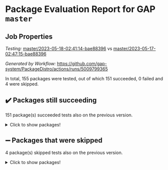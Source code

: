 # Package Evaluation Report for GAP `master`

## Job Properties

*Testing:* [master/2023-05-18-02:41:14-bae88396](https://github.com/gap-system/PackageDistro/blob/data/reports/master/2023-05-18-02:41:14-bae88396) vs [master/2023-05-17-02:47:15-bae88396](https://github.com/gap-system/PackageDistro/blob/data/reports/master/2023-05-17-02:47:15-bae88396)

*Generated by Workflow:* https://github.com/gap-system/PackageDistro/actions/runs/5009799365

In total, 155 packages were tested, out of which 151 succeeded, 0 failed and 4 were skipped.

## :heavy_check_mark: Packages still succeeding

151 package(s) succeeded tests also on the previous version.
<details><summary>Click to show packages!</summary>

- 4ti2interface 2023.02-04 [(success)](https://github.com/gap-system/PackageDistro/actions/runs/5009799365/jobs/8979232328)
- ace 5.6.2 [(success)](https://github.com/gap-system/PackageDistro/actions/runs/5009799365/jobs/8979232421)
- aclib 1.3.2 [(success)](https://github.com/gap-system/PackageDistro/actions/runs/5009799365/jobs/8979232490)
- agt 0.3.1 [(success)](https://github.com/gap-system/PackageDistro/actions/runs/5009799365/jobs/8979232555)
- alnuth 3.2.1 [(success)](https://github.com/gap-system/PackageDistro/actions/runs/5009799365/jobs/8979232654)
- anupq 3.3.0 [(success)](https://github.com/gap-system/PackageDistro/actions/runs/5009799365/jobs/8979232741)
- atlasrep 2.1.6 [(success)](https://github.com/gap-system/PackageDistro/actions/runs/5009799365/jobs/8979232826)
- autodoc 2022.10.20 [(success)](https://github.com/gap-system/PackageDistro/actions/runs/5009799365/jobs/8979232891)
- automata 1.15 [(success)](https://github.com/gap-system/PackageDistro/actions/runs/5009799365/jobs/8979232980)
- automgrp 1.3.2 [(success)](https://github.com/gap-system/PackageDistro/actions/runs/5009799365/jobs/8979233084)
- autpgrp 1.11 [(success)](https://github.com/gap-system/PackageDistro/actions/runs/5009799365/jobs/8979233187)
- cap 2023.05-04 [(success)](https://github.com/gap-system/PackageDistro/actions/runs/5009799365/jobs/8979233278)
- caratinterface 2.3.5 [(success)](https://github.com/gap-system/PackageDistro/actions/runs/5009799365/jobs/8979233373)
- cddinterface 2022.11.01 [(success)](https://github.com/gap-system/PackageDistro/actions/runs/5009799365/jobs/8979233464)
- circle 1.6.6 [(success)](https://github.com/gap-system/PackageDistro/actions/runs/5009799365/jobs/8979233551)
- classicpres 1.22 [(success)](https://github.com/gap-system/PackageDistro/actions/runs/5009799365/jobs/8979233633)
- cohomolo 1.6.11 [(success)](https://github.com/gap-system/PackageDistro/actions/runs/5009799365/jobs/8979233730)
- congruence 1.2.5 [(success)](https://github.com/gap-system/PackageDistro/actions/runs/5009799365/jobs/8979233828)
- corelg 1.56 [(success)](https://github.com/gap-system/PackageDistro/actions/runs/5009799365/jobs/8979233915)
- crime 1.6 [(success)](https://github.com/gap-system/PackageDistro/actions/runs/5009799365/jobs/8979234022)
- crisp 1.4.6 [(success)](https://github.com/gap-system/PackageDistro/actions/runs/5009799365/jobs/8979234123)
- crypting 0.10.4 [(success)](https://github.com/gap-system/PackageDistro/actions/runs/5009799365/jobs/8979234221)
- cryst 4.1.26 [(success)](https://github.com/gap-system/PackageDistro/actions/runs/5009799365/jobs/8979234306)
- crystcat 1.1.10 [(success)](https://github.com/gap-system/PackageDistro/actions/runs/5009799365/jobs/8979234414)
- ctbllib 1.3.5 [(success)](https://github.com/gap-system/PackageDistro/actions/runs/5009799365/jobs/8979234507)
- cubefree 1.19 [(success)](https://github.com/gap-system/PackageDistro/actions/runs/5009799365/jobs/8979234593)
- curlinterface 2.3.1 [(success)](https://github.com/gap-system/PackageDistro/actions/runs/5009799365/jobs/8979234696)
- cvec 2.8.1 [(success)](https://github.com/gap-system/PackageDistro/actions/runs/5009799365/jobs/8979234823)
- datastructures 0.3.0 [(success)](https://github.com/gap-system/PackageDistro/actions/runs/5009799365/jobs/8979234926)
- deepthought 1.0.6 [(success)](https://github.com/gap-system/PackageDistro/actions/runs/5009799365/jobs/8979235035)
- design 1.8 [(success)](https://github.com/gap-system/PackageDistro/actions/runs/5009799365/jobs/8979235153)
- difsets 2.3.1 [(success)](https://github.com/gap-system/PackageDistro/actions/runs/5009799365/jobs/8979235278)
- digraphs 1.6.2 [(success)](https://github.com/gap-system/PackageDistro/actions/runs/5009799365/jobs/8979235400)
- edim 1.3.7 [(success)](https://github.com/gap-system/PackageDistro/actions/runs/5009799365/jobs/8979235505)
- example 4.3.4 [(success)](https://github.com/gap-system/PackageDistro/actions/runs/5009799365/jobs/8979235624)
- examplesforhomalg 2023.02-04 [(success)](https://github.com/gap-system/PackageDistro/actions/runs/5009799365/jobs/8979235726)
- factint 1.6.3 [(success)](https://github.com/gap-system/PackageDistro/actions/runs/5009799365/jobs/8979235834)
- ferret 1.0.9 [(success)](https://github.com/gap-system/PackageDistro/actions/runs/5009799365/jobs/8979235949)
- fga 1.5.0 [(success)](https://github.com/gap-system/PackageDistro/actions/runs/5009799365/jobs/8979236065)
- fining 1.5.5 [(success)](https://github.com/gap-system/PackageDistro/actions/runs/5009799365/jobs/8979236164)
- float 1.0.3 [(success)](https://github.com/gap-system/PackageDistro/actions/runs/5009799365/jobs/8979236260)
- format 1.4.3 [(success)](https://github.com/gap-system/PackageDistro/actions/runs/5009799365/jobs/8979236349)
- forms 1.2.9 [(success)](https://github.com/gap-system/PackageDistro/actions/runs/5009799365/jobs/8979236476)
- fplsa 1.2.6 [(success)](https://github.com/gap-system/PackageDistro/actions/runs/5009799365/jobs/8979236590)
- fr 2.4.12 [(success)](https://github.com/gap-system/PackageDistro/actions/runs/5009799365/jobs/8979236703)
- francy 2.0.3 [(success)](https://github.com/gap-system/PackageDistro/actions/runs/5009799365/jobs/8979236812)
- fwtree 1.3 [(success)](https://github.com/gap-system/PackageDistro/actions/runs/5009799365/jobs/8979236920)
- gapdoc 1.6.6 [(success)](https://github.com/gap-system/PackageDistro/actions/runs/5009799365/jobs/8979237037)
- gauss 2023.02-04 [(success)](https://github.com/gap-system/PackageDistro/actions/runs/5009799365/jobs/8979237150)
- gaussforhomalg 2023.02-04 [(success)](https://github.com/gap-system/PackageDistro/actions/runs/5009799365/jobs/8979237269)
- gbnp 1.0.5 [(success)](https://github.com/gap-system/PackageDistro/actions/runs/5009799365/jobs/8979237369)
- generalizedmorphismsforcap 2023.03-01 [(success)](https://github.com/gap-system/PackageDistro/actions/runs/5009799365/jobs/8979237493)
- genss 1.6.8 [(success)](https://github.com/gap-system/PackageDistro/actions/runs/5009799365/jobs/8979237587)
- gradedmodules 2023.02-04 [(success)](https://github.com/gap-system/PackageDistro/actions/runs/5009799365/jobs/8979237681)
- gradedringforhomalg 2023.02-04 [(success)](https://github.com/gap-system/PackageDistro/actions/runs/5009799365/jobs/8979237772)
- grape 4.9.0 [(success)](https://github.com/gap-system/PackageDistro/actions/runs/5009799365/jobs/8979237853)
- groupoids 1.73 [(success)](https://github.com/gap-system/PackageDistro/actions/runs/5009799365/jobs/8979237937)
- grpconst 2.6.4 [(success)](https://github.com/gap-system/PackageDistro/actions/runs/5009799365/jobs/8979238030)
- guarana 0.96.3 [(success)](https://github.com/gap-system/PackageDistro/actions/runs/5009799365/jobs/8979238129)
- guava 3.18 [(success)](https://github.com/gap-system/PackageDistro/actions/runs/5009799365/jobs/8979238228)
- hap 1.55 [(success)](https://github.com/gap-system/PackageDistro/actions/runs/5009799365/jobs/8979238319)
- hapcryst 0.1.15 [(success)](https://github.com/gap-system/PackageDistro/actions/runs/5009799365/jobs/8979238389)
- hecke 1.5.3 [(success)](https://github.com/gap-system/PackageDistro/actions/runs/5009799365/jobs/8979238489)
- help 3.5 [(success)](https://github.com/gap-system/PackageDistro/actions/runs/5009799365/jobs/8979238576)
- homalg 2023.02-05 [(success)](https://github.com/gap-system/PackageDistro/actions/runs/5009799365/jobs/8979238675)
- homalgtocas 2023.02-04 [(success)](https://github.com/gap-system/PackageDistro/actions/runs/5009799365/jobs/8979238778)
- idrel 2.45 [(success)](https://github.com/gap-system/PackageDistro/actions/runs/5009799365/jobs/8979238872)
- images 1.3.1 [(success)](https://github.com/gap-system/PackageDistro/actions/runs/5009799365/jobs/8979238953)
- intpic 0.3.0 [(success)](https://github.com/gap-system/PackageDistro/actions/runs/5009799365/jobs/8979239055)
- io 4.8.1 [(success)](https://github.com/gap-system/PackageDistro/actions/runs/5009799365/jobs/8979239153)
- io_forhomalg 2023.02-04 [(success)](https://github.com/gap-system/PackageDistro/actions/runs/5009799365/jobs/8979239242)
- irredsol 1.4.4 [(success)](https://github.com/gap-system/PackageDistro/actions/runs/5009799365/jobs/8979239329)
- json 2.1.1 [(success)](https://github.com/gap-system/PackageDistro/actions/runs/5009799365/jobs/8979239413)
- jupyterkernel 1.5.0 [(success)](https://github.com/gap-system/PackageDistro/actions/runs/5009799365/jobs/8979239497)
- jupyterviz 1.5.6 [(success)](https://github.com/gap-system/PackageDistro/actions/runs/5009799365/jobs/8979239588)
- kan 1.35 [(success)](https://github.com/gap-system/PackageDistro/actions/runs/5009799365/jobs/8979239677)
- kbmag 1.5.11 [(success)](https://github.com/gap-system/PackageDistro/actions/runs/5009799365/jobs/8979239766)
- laguna 3.9.6 [(success)](https://github.com/gap-system/PackageDistro/actions/runs/5009799365/jobs/8979239863)
- liealgdb 2.2.1 [(success)](https://github.com/gap-system/PackageDistro/actions/runs/5009799365/jobs/8979239941)
- liepring 2.8 [(success)](https://github.com/gap-system/PackageDistro/actions/runs/5009799365/jobs/8979240040)
- liering 2.4.2 [(success)](https://github.com/gap-system/PackageDistro/actions/runs/5009799365/jobs/8979240123)
- linearalgebraforcap 2023.05-02 [(success)](https://github.com/gap-system/PackageDistro/actions/runs/5009799365/jobs/8979240196)
- localizeringforhomalg 2023.02-04 [(success)](https://github.com/gap-system/PackageDistro/actions/runs/5009799365/jobs/8979240266)
- loops 3.4.3 [(success)](https://github.com/gap-system/PackageDistro/actions/runs/5009799365/jobs/8979240319)
- lpres 1.0.3 [(success)](https://github.com/gap-system/PackageDistro/actions/runs/5009799365/jobs/8979240382)
- majoranaalgebras 1.5.1 [(success)](https://github.com/gap-system/PackageDistro/actions/runs/5009799365/jobs/8979240441)
- mapclass 1.4.6 [(success)](https://github.com/gap-system/PackageDistro/actions/runs/5009799365/jobs/8979240501)
- matgrp 0.70 [(success)](https://github.com/gap-system/PackageDistro/actions/runs/5009799365/jobs/8979240564)
- matricesforhomalg 2023.02-04 [(success)](https://github.com/gap-system/PackageDistro/actions/runs/5009799365/jobs/8979240619)
- modisom 2.5.4 [(success)](https://github.com/gap-system/PackageDistro/actions/runs/5009799365/jobs/8979240684)
- modulepresentationsforcap 2023.05-01 [(success)](https://github.com/gap-system/PackageDistro/actions/runs/5009799365/jobs/8979240739)
- modules 2023.02-04 [(success)](https://github.com/gap-system/PackageDistro/actions/runs/5009799365/jobs/8979240806)
- monoidalcategories 2023.04-01 [(success)](https://github.com/gap-system/PackageDistro/actions/runs/5009799365/jobs/8979240871)
- nconvex 2022.09-01 [(success)](https://github.com/gap-system/PackageDistro/actions/runs/5009799365/jobs/8979240943)
- nilmat 1.4.2 [(success)](https://github.com/gap-system/PackageDistro/actions/runs/5009799365/jobs/8979241019)
- nock 1.5 [(success)](https://github.com/gap-system/PackageDistro/actions/runs/5009799365/jobs/8979241081)
- normalizinterface 1.3.5 [(success)](https://github.com/gap-system/PackageDistro/actions/runs/5009799365/jobs/8979241151)
- nq 2.5.10 [(success)](https://github.com/gap-system/PackageDistro/actions/runs/5009799365/jobs/8979241213)
- numericalsgps 1.3.1 [(success)](https://github.com/gap-system/PackageDistro/actions/runs/5009799365/jobs/8979241285)
- openmath 11.5.3 [(success)](https://github.com/gap-system/PackageDistro/actions/runs/5009799365/jobs/8979241359)
- orb 4.9.0 [(success)](https://github.com/gap-system/PackageDistro/actions/runs/5009799365/jobs/8979241438)
- packagemanager 1.4.1 [(success)](https://github.com/gap-system/PackageDistro/actions/runs/5009799365/jobs/8979241514)
- patternclass 2.4.3 [(success)](https://github.com/gap-system/PackageDistro/actions/runs/5009799365/jobs/8979241609)
- permut 2.0.4 [(success)](https://github.com/gap-system/PackageDistro/actions/runs/5009799365/jobs/8979241679)
- polenta 1.3.10 [(success)](https://github.com/gap-system/PackageDistro/actions/runs/5009799365/jobs/8979241754)
- polymaking 0.8.6 [(success)](https://github.com/gap-system/PackageDistro/actions/runs/5009799365/jobs/8979241828)
- primgrp 3.4.4 [(success)](https://github.com/gap-system/PackageDistro/actions/runs/5009799365/jobs/8979241901)
- profiling 2.5.2 [(success)](https://github.com/gap-system/PackageDistro/actions/runs/5009799365/jobs/8979241985)
- qpa 1.34 [(success)](https://github.com/gap-system/PackageDistro/actions/runs/5009799365/jobs/8979242112)
- quagroup 1.8.3 [(success)](https://github.com/gap-system/PackageDistro/actions/runs/5009799365/jobs/8979242213)
- radiroot 2.9 [(success)](https://github.com/gap-system/PackageDistro/actions/runs/5009799365/jobs/8979242299)
- rcwa 4.7.1 [(success)](https://github.com/gap-system/PackageDistro/actions/runs/5009799365/jobs/8979242365)
- rds 1.8 [(success)](https://github.com/gap-system/PackageDistro/actions/runs/5009799365/jobs/8979242446)
- recog 1.4.2 [(success)](https://github.com/gap-system/PackageDistro/actions/runs/5009799365/jobs/8979242518)
- repndecomp 1.3.0 [(success)](https://github.com/gap-system/PackageDistro/actions/runs/5009799365/jobs/8979242604)
- repsn 3.1.1 [(success)](https://github.com/gap-system/PackageDistro/actions/runs/5009799365/jobs/8979242685)
- resclasses 4.7.3 [(success)](https://github.com/gap-system/PackageDistro/actions/runs/5009799365/jobs/8979242782)
- ringsforhomalg 2023.02-05 [(success)](https://github.com/gap-system/PackageDistro/actions/runs/5009799365/jobs/8979242871)
- sco 2023.02-04 [(success)](https://github.com/gap-system/PackageDistro/actions/runs/5009799365/jobs/8979242972)
- scscp 2.4.1 [(success)](https://github.com/gap-system/PackageDistro/actions/runs/5009799365/jobs/8979243067)
- semigroups 5.2.1 [(success)](https://github.com/gap-system/PackageDistro/actions/runs/5009799365/jobs/8979243137)
- sglppow 2.3 [(success)](https://github.com/gap-system/PackageDistro/actions/runs/5009799365/jobs/8979243217)
- sgpviz 0.999.5 [(success)](https://github.com/gap-system/PackageDistro/actions/runs/5009799365/jobs/8979243308)
- simpcomp 2.1.14 [(success)](https://github.com/gap-system/PackageDistro/actions/runs/5009799365/jobs/8979243385)
- singular 2023.02.09 [(success)](https://github.com/gap-system/PackageDistro/actions/runs/5009799365/jobs/8979243472)
- sl2reps 1.1 [(success)](https://github.com/gap-system/PackageDistro/actions/runs/5009799365/jobs/8979243547)
- sla 1.5.3 [(success)](https://github.com/gap-system/PackageDistro/actions/runs/5009799365/jobs/8979243656)
- smallgrp 1.5.2 [(success)](https://github.com/gap-system/PackageDistro/actions/runs/5009799365/jobs/8979243753)
- smallsemi 0.6.13 [(success)](https://github.com/gap-system/PackageDistro/actions/runs/5009799365/jobs/8979243921)
- sonata 2.9.6 [(success)](https://github.com/gap-system/PackageDistro/actions/runs/5009799365/jobs/8979244011)
- sophus 1.27 [(success)](https://github.com/gap-system/PackageDistro/actions/runs/5009799365/jobs/8979244102)
- spinsym 1.5.2 [(success)](https://github.com/gap-system/PackageDistro/actions/runs/5009799365/jobs/8979244200)
- standardff 0.9.4 [(success)](https://github.com/gap-system/PackageDistro/actions/runs/5009799365/jobs/8979244283)
- symbcompcc 1.3.2 [(success)](https://github.com/gap-system/PackageDistro/actions/runs/5009799365/jobs/8979244386)
- thelma 1.3 [(success)](https://github.com/gap-system/PackageDistro/actions/runs/5009799365/jobs/8979244480)
- tomlib 1.2.9 [(success)](https://github.com/gap-system/PackageDistro/actions/runs/5009799365/jobs/8979244578)
- toolsforhomalg 2023.05-01 [(success)](https://github.com/gap-system/PackageDistro/actions/runs/5009799365/jobs/8979244684)
- toric 1.9.5 [(success)](https://github.com/gap-system/PackageDistro/actions/runs/5009799365/jobs/8979244789)
- toricvarieties 2022.07.13 [(success)](https://github.com/gap-system/PackageDistro/actions/runs/5009799365/jobs/8979244918)
- transgrp 3.6.4 [(success)](https://github.com/gap-system/PackageDistro/actions/runs/5009799365/jobs/8979245018)
- ugaly 4.0.3 [(success)](https://github.com/gap-system/PackageDistro/actions/runs/5009799365/jobs/8979245112)
- unipot 1.5 [(success)](https://github.com/gap-system/PackageDistro/actions/runs/5009799365/jobs/8979245209)
- unitlib 4.2.0 [(success)](https://github.com/gap-system/PackageDistro/actions/runs/5009799365/jobs/8979245305)
- utils 0.82 [(success)](https://github.com/gap-system/PackageDistro/actions/runs/5009799365/jobs/8979245407)
- uuid 0.7 [(success)](https://github.com/gap-system/PackageDistro/actions/runs/5009799365/jobs/8979245499)
- walrus 0.9991 [(success)](https://github.com/gap-system/PackageDistro/actions/runs/5009799365/jobs/8979245620)
- wedderga 4.10.3 [(success)](https://github.com/gap-system/PackageDistro/actions/runs/5009799365/jobs/8979245745)
- xmod 2.91 [(success)](https://github.com/gap-system/PackageDistro/actions/runs/5009799365/jobs/8979245859)
- xmodalg 1.23 [(success)](https://github.com/gap-system/PackageDistro/actions/runs/5009799365/jobs/8979245956)
- yangbaxter 0.10.3 [(success)](https://github.com/gap-system/PackageDistro/actions/runs/5009799365/jobs/8979246080)
- zeromqinterface 0.14 [(success)](https://github.com/gap-system/PackageDistro/actions/runs/5009799365/jobs/8979246193)
</details>

## :heavy_minus_sign: Packages that were skipped

4 package(s) skipped tests also on the previous version.
<details><summary>Click to show packages!</summary>

- browse 1.8.21 [(skipped)](https://github.com/gap-system/PackageDistro/actions/runs/5009799365/jobs/8979079789)
- itc 1.5.1 [(skipped)](https://github.com/gap-system/PackageDistro/actions/runs/5009799365/jobs/8979079789)
- polycyclic 2.16 [(skipped)](https://github.com/gap-system/PackageDistro/actions/runs/5009799365/jobs/8979079789)
- xgap 4.31 [(skipped)](https://github.com/gap-system/PackageDistro/actions/runs/5009799365/jobs/8979079789)
</details>


